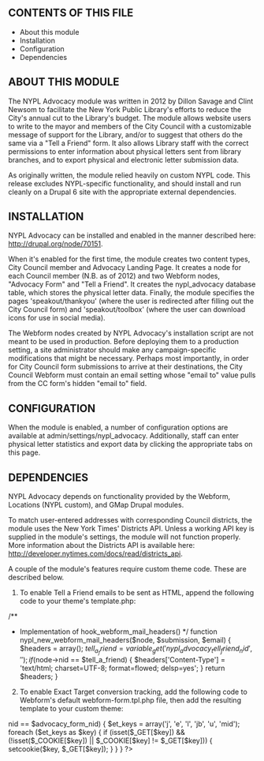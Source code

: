 CONTENTS OF THIS FILE
---------------------
* About this module
* Installation
* Configuration
* Dependencies

ABOUT THIS MODULE
-----------------
The NYPL Advocacy module was written in 2012 by Dillon Savage and Clint Newsom to facilitate the New York Public Library's efforts to reduce the City's annual cut to the Library's budget. The module allows website users to write to the mayor and members of the City Council with a customizable message of support for the Library, and/or to suggest that others do the same via a "Tell a Friend" form. It also allows Library staff with the correct permissions to enter information about physical letters sent from library branches, and to export physical and electronic letter submission data.

As originally written, the module relied heavily on custom NYPL code. This release excludes NYPL-specific functionality, and should install and run cleanly on a Drupal 6 site with the appropriate external dependencies.

INSTALLATION
------------
NYPL Advocacy can be installed and enabled in the manner described here: http://drupal.org/node/70151.

When it's enabled for the first time, the module creates two content types, City Council member and Advocacy Landing Page. It creates a node for each Council member (N.B. as of 2012) and two Webform nodes, "Advocacy Form" and "Tell a Friend". It creates the nypl_advocacy database table, which stores the physical letter data. Finally, the module specifies the pages 'speakout/thankyou' (where the user is redirected after filling out the City Council form) and 'speakout/toolbox' (where the user can download icons for use in social media).

The Webform nodes created by NYPL Advocacy's installation script are not meant to be used in production. Before deploying them to a production setting, a site administrator should make any campaign-specific modifications that might be necessary. Perhaps most importantly, in order for City Council form submissions to arrive at their destinations, the City Council Webform must contain an email setting whose "email to" value pulls from the CC form's hidden "email to" field.

CONFIGURATION
-------------
When the module is enabled, a number of configuration options are available at admin/settings/nypl_advocacy. Additionally, staff can enter physical letter statistics and export data by clicking the appropriate tabs on this page.

DEPENDENCIES
------------
NYPL Advocacy depends on functionality provided by the Webform, Locations (NYPL custom), and GMap Drupal modules.

To match user-entered addresses with corresponding Council districts, the module uses the New York Times' Districts API. Unless a working API key is supplied in the module's settings, the module will not function properly. More information about the Districts API is available here: http://developer.nytimes.com/docs/read/districts_api.

A couple of the module's features require custom theme code. These are described below.

1. To enable Tell a Friend emails to be sent as HTML, append the following code to your theme's template.php:

/**
 * Implementation of hook_webform_mail_headers()
 */
function nypl_new_webform_mail_headers($node, $submission, $email) {
  $headers = array();
  $tell_a_friend = variable_get('nypl_advocacy_tell_friend_nid', '');
  if ($node->nid == $tell_a_friend) {
    $headers['Content-Type'] = 'text/html; charset=UTF-8; format=flowed; delsp=yes';
  }
  return $headers;
}

2. To enable Exact Target conversion tracking, add the following code to Webform's default webform-form.tpl.php file, then add the resulting template to your custom theme:

<?php
// get Exact Target metadata, if this is the advocacy city council form
$advocacy_form_nid = variable_get('nypl_advocacy_city_council_nid', NULL);
if ($form['#node']->nid == $advocacy_form_nid) {
  $et_keys = array('j', 'e', 'l', 'jb', 'u', 'mid');
  foreach ($et_keys as $key) {
    if (isset($_GET[$key]) && (!isset($_COOKIE[$key]) || $_COOKIE[$key] != $_GET[$key])) {
      setcookie($key, $_GET[$key]);
    }
  }
}
?>
